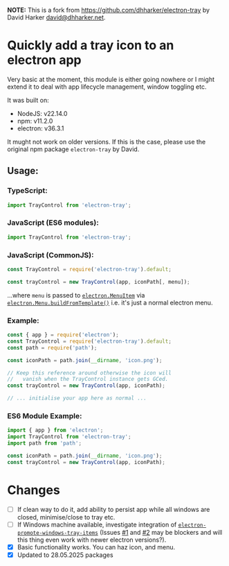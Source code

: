 **NOTE:** This is a fork from https://github.com/dhharker/electron-tray by David Harker <david@dhharker.net>.

# Quickly add a tray icon to an electron app

Very basic at the moment, this module is either going nowhere or I might extend it to deal with app lifecycle management, window toggling etc.

It was built on:
 - NodeJS: v22.14.0
 - npm: v11.2.0
 - electron: v36.3.1

It mught not work on older versions. If this is the case, please use the original npm package `electron-tray` by David.

## Usage:

### TypeScript:
```typescript
import TrayControl from 'electron-tray';
```

### JavaScript (ES6 modules):
```javascript
import TrayControl from 'electron-tray';
```

### JavaScript (CommonJS):
```javascript
const TrayControl = require('electron-tray').default;
```

```javascript
const trayControl = new TrayControl(app, iconPath[, menu]);
```
...where `menu` is passed to [`electron.MenuItem`](https://electron.atom.io/docs/api/menu-item/) via [`electron.Menu.buildFromTemplate()`](https://electron.atom.io/docs/api/menu/) i.e. it's just a normal electron menu.

### Example:
```javascript
const { app } = require('electron');
const TrayControl = require('electron-tray').default;
const path = require('path');

const iconPath = path.join(__dirname, 'icon.png');

// Keep this reference around otherwise the icon will
//   vanish when the TrayControl instance gets GCed.
const trayControl = new TrayControl(app, iconPath);

// ... initialise your app here as normal ...
```

### ES6 Module Example:
```javascript
import { app } from 'electron';
import TrayControl from 'electron-tray';
import path from 'path';

const iconPath = path.join(__dirname, 'icon.png');
const trayControl = new TrayControl(app, iconPath);
```

# Changes
 - [ ] If clean way to do it, add ability to persist app while all windows are closed, minimise/close to tray etc.
 - [ ] If Windows machine available, investigate integration of [`electron-promote-windows-tray-items`](https://www.npmjs.com/package/electron-promote-windows-tray-items) (Issues [#1](https://github.com/mixmaxhq/electron-promote-windows-tray-items/issues/1) and [#2](https://github.com/mixmaxhq/electron-promote-windows-tray-items/issues/2) may be blockers and will this thing even work with newer electron versions?).
 - [x] Basic functionality works. You can haz icon, and menu.
 - [x] Updated to 28.05.2025 packages
